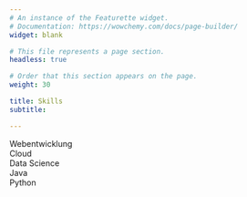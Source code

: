 ```yaml
---
# An instance of the Featurette widget.
# Documentation: https://wowchemy.com/docs/page-builder/
widget: blank

# This file represents a page section.
headless: true

# Order that this section appears on the page.
weight: 30

title: Skills
subtitle:

---
```

<div class="skills">

  <div class="skill">
    <div class="skill-name">Webentwicklung</div>
    <div class="skill-bar">
      <div class="skill-per" per="10%" style="max-width:10%"></div>
    </div>
  </div>

  <div class="skill">
    <div class="skill-name">Cloud</div>
    <div class="skill-bar">
      <div class="skill-per" per="0%" style="max-width:0%"></div>
    </div>
  </div>

  <div class="skill">
    <div class="skill-name">Data Science</div>
    <div class="skill-bar">
      <div class="skill-per" per="0%" style="max-width:0%"></div>
    </div>
  </div>

  <div class="skill">
    <div class="skill-name">Java</div>
    <div class="skill-bar">
      <div class="skill-per" per="0%" style="max-width:0%"></div>
    </div>
  </div>

  <div class="skill">
    <div class="skill-name">Python</div>
    <div class="skill-bar">
      <div class="skill-per" per="0%" style="max-width:0%"></div>
    </div>
  </div>

</div>
